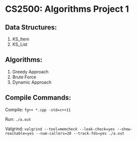 CS2500: Algorithms Project 1
============

## Data Structures:

1. KS_Item
2. KS_List

## Algorithms:

1. Greedy Approach
2. Brute Force
3. Dynamic Approach

## Compile Commands:
Compile: `fg++ *.cpp -std=c++11`

Run: `./a.out`

Valgrind: `valgrind --tool=memcheck --leak-check=yes --show-reachable=yes --num-callers=20 --track-fds=yes ./a.out`
